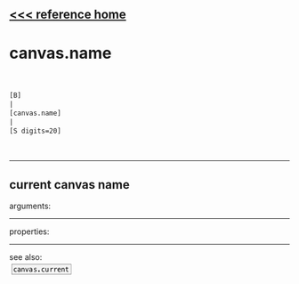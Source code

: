 [<<< reference home](ceammc_lib.md)
---

# canvas.name

```


[B]
|
[canvas.name]
|
[S digits=20]

            
```
---
current canvas name
---
arguments:


---
properties:


---
see also:<br>
[![canvas.current](img/object_canvas.current.png)](canvas.current.md)
